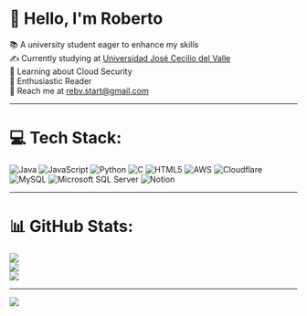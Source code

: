 # 👋 Hello, I'm Roberto  
📚 A university student eager to enhance my skills  
✍️ Currently studying at [Universidad José Cecilio del Valle](https://ujcv.edu.hn/)  
🌱 Learning about Cloud Security<br>
📖 Enthusiastic Reader<br>
📩 Reach me at rebv.start@gmail.com

---
# 💻 Tech Stack:  
![Java](https://img.shields.io/badge/java-%23ED8B00.svg?style=for-the-badge&logo=openjdk&logoColor=white)  ![JavaScript](https://img.shields.io/badge/javascript-%23323330.svg?style=for-the-badge&logo=javascript&logoColor=%23F7DF1E)  ![Python](https://img.shields.io/badge/python-3670A0?style=for-the-badge&logo=python&logoColor=ffdd54)  ![C](https://img.shields.io/badge/c-%2300599C.svg?style=for-the-badge&logo=c&logoColor=white)  ![HTML5](https://img.shields.io/badge/html5-%23E34F26.svg?style=for-the-badge&logo=html5&logoColor=white)  ![AWS](https://img.shields.io/badge/AWS-%23FF9900.svg?style=for-the-badge&logo=amazon-aws&logoColor=white)  ![Cloudflare](https://img.shields.io/badge/Cloudflare-F38020?style=for-the-badge&logo=Cloudflare&logoColor=white)    ![MySQL](https://img.shields.io/badge/mysql-4479A1.svg?style=for-the-badge&logo=mysql&logoColor=white)  ![Microsoft SQL Server](https://img.shields.io/badge/Microsoft%20SQL%20Server-CC2927?style=for-the-badge&logo=microsoft%20sql%20server&logoColor=white)  ![Notion](https://img.shields.io/badge/Notion-%23000000.svg?style=for-the-badge&logo=notion&logoColor=white)  

---
# 📊 GitHub Stats:  
![](https://github-readme-stats.vercel.app/api?username=RobertoBardales&theme=radical&hide_border=false&include_all_commits=false&count_private=false)  
![](https://nirzak-streak-stats.vercel.app/?user=RobertoBardales&theme=radical&hide_border=false)  
![](https://github-readme-stats.vercel.app/api/top-langs/?username=RobertoBardales&theme=radical&hide_border=false&include_all_commits=false&count_private=false&layout=compact)  

---  

[![](https://visitcount.itsvg.in/api?id=RobertoBardales&icon=0&color=0)](https://visitcount.itsvg.in)  

<!-- Used GPRM ( https://gprm.itsvg.in ) -->  

